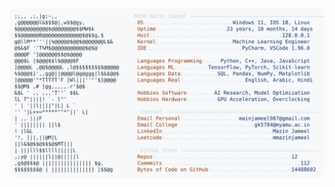 <picture>
  <source srcset="https://raw.githubusercontent.com/mmazinjameel/mmazinjameel/main/dark_mode.svg?v=1758298331" media="(prefers-color-scheme: dark)">
  <img src="https://raw.githubusercontent.com/mmazinjameel/mmazinjameel/main/light_mode.svg?v=1758298331">
</picture>
